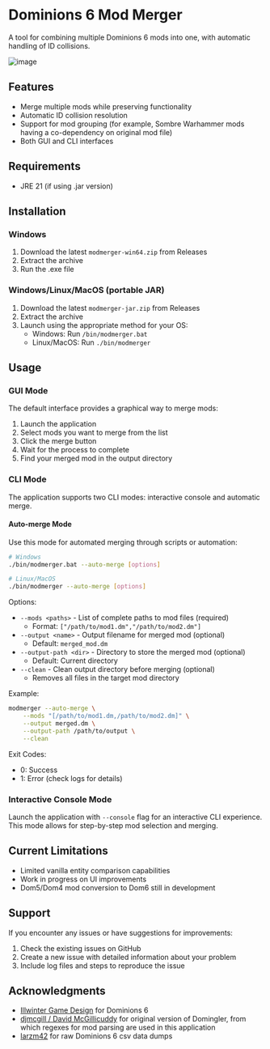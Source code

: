 # Dominions 6 Mod Merger

A tool for combining multiple Dominions 6 mods into one, with automatic handling of ID collisions.

![image](https://github.com/user-attachments/assets/1ffad9f2-578b-491e-b81e-a1d191c79bee)

## Features

- Merge multiple mods while preserving functionality
- Automatic ID collision resolution
- Support for mod grouping (for example, Sombre Warhammer mods having a co-dependency on original mod file)
- Both GUI and CLI interfaces

## Requirements

- JRE 21 (if using .jar version)

## Installation

### Windows
1. Download the latest `modmerger-win64.zip` from Releases
2. Extract the archive
3. Run the .exe file

### Windows/Linux/MacOS (portable JAR)
1. Download the latest `modmerger-jar.zip` from Releases
2. Extract the archive
3. Launch using the appropriate method for your OS:
   - Windows: Run `/bin/modmerger.bat`
   - Linux/MacOS: Run `./bin/modmerger`

## Usage

### GUI Mode

The default interface provides a graphical way to merge mods:

1. Launch the application
2. Select mods you want to merge from the list
3. Click the merge button
4. Wait for the process to complete
5. Find your merged mod in the output directory

### CLI Mode

The application supports two CLI modes: interactive console and automatic merge.

#### Auto-merge Mode

Use this mode for automated merging through scripts or automation:

```bash
# Windows
./bin/modmerger.bat --auto-merge [options]

# Linux/MacOS
./bin/modmerger --auto-merge [options]
```

Options:
- `--mods <paths>` - List of complete paths to mod files (required)
  - Format: `["/path/to/mod1.dm","/path/to/mod2.dm"]`
- `--output <name>` - Output filename for merged mod (optional)
  - Default: `merged_mod.dm`
- `--output-path <dir>` - Directory to store the merged mod (optional)
  - Default: Current directory
- `--clean` - Clean output directory before merging (optional)
  - Removes all files in the target mod directory

Example:
```bash
modmerger --auto-merge \
    --mods "[/path/to/mod1.dm,/path/to/mod2.dm]" \
    --output merged.dm \
    --output-path /path/to/output \
    --clean
```

Exit Codes:
- 0: Success
- 1: Error (check logs for details)

### Interactive Console Mode

Launch the application with `--console` flag for an interactive CLI experience. This mode allows for step-by-step mod selection and merging.

## Current Limitations

- Limited vanilla entity comparison capabilities
- Work in progress on UI improvements
- Dom5/Dom4 mod conversion to Dom6 still in development

## Support

If you encounter any issues or have suggestions for improvements:
1. Check the existing issues on GitHub
2. Create a new issue with detailed information about your problem
3. Include log files and steps to reproduce the issue

## Acknowledgments

- [Illwinter Game Design](https://www.illwinter.com/) for Dominions 6
- [djmcgill / David McGillicuddy](https://github.com/djmcgill) for original version of Domingler, from which regexes for mod parsing are used in this application
- [larzm42](https://github.com/larzm42/dom6inspector) for raw Dominions 6 csv data dumps
